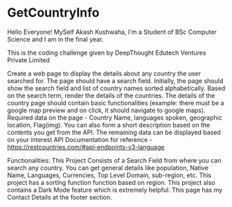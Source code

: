 # GetCountryInfo

Hello Everyone! MySelf Akash Kushwaha, 
I'm a Student of BSc Computer Science and I am in the final year.

This is the coding challenge given by DeepThought Edutech Ventures Private Limited

Create a web page to display the details about any country the user searched for.
The page should have a search field.
Initially, the page should show the search field and list of country names sorted alphabetically.
Based on the search term, render the details of the countries.
The details of the country page should contain basic functionalities (example: there must be a google map preview and on click, it should navigate to google maps).
Required data on the page - Country Name, languages spoken, geographic location, Flag(img). You can also form a short description based on the contents you get from the API.
The remaining data can be displayed based on your interest
API Documentation for reference - https://restcountries.com/#api-endpoints-v3-language



Functionalities:
This Project Consists of a Search Field from where you can search any country. 
You can get general details like population, Native Name, Languages, Currencies, Top Level Domain, sub-region, etc.
This project has a sorting function function based on region.
This project also contains a Dark Mode feature which is extremely helpful.
This page has my Contact Details at the footer section.
